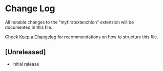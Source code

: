 # Change Log

All notable changes to the "myfirstextenchion" extension will be documented in this file.

Check [Keep a Changelog](http://keepachangelog.com/) for recommendations on how to structure this file.

## [Unreleased]

- Initial release